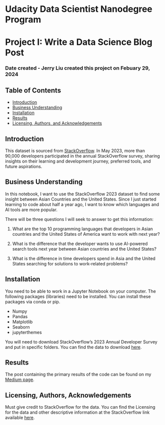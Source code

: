 # Udacity Data Scientist Nanodegree Program
# Project I: Write a Data Science Blog Post

### Date created - Jerry Liu created this project on Febuary 29, 2024

## Table of Contents
- [Introduction](#introduction)
- [Business Understanding](#business)
- [Installation](#installation)
- [Results](#results)
- [Licensing, Authors, and Acknowledgements](#licensing)

## Introduction <a name="introduction"></a>
This dataset is sourced from [StackOverflow](https://insights.stackoverflow.com/survey). In May 2023, more than 90,000 developers participated in the annual StackOverflow survey, sharing insights on their learning and development journey, preferred tools, and future aspirations.

## Business Understanding <a name="business"></a>
In this notebook, I want to use the StackOverflow 2023 dataset to find some insight between Asian Countries and the United States. Since I just started learning to code about half a year ago, I want to know which languages and AI tools are more popular.

There will be three questions I will seek to answer to get this information:

1. What are the top 10 programming languages that developers in Asian countries and the United States of America want to work with next year?

2. What is the difference that the developer wants to use AI-powered search tools next year between Asian countries and the United States?

3. What is the difference in time developers spend in Asia and the United States searching for solutions to work-related problems?

## Installation <a name="installation"></a>
You need to be able to work in a Jupyter Notebook on your computer. The following packages (libraries) need to be installed. You can install these packages via conda or pip.

- Numpy
- Pandas
- Matplotlib
- Seaborn
- jupyterthemes

You will need to download StackOverflow’s 2023 Annual Developer Survey and put in specific folders. You can find the data to download [here](https://insights.stackoverflow.com/survey). 

## Results <a name="results"></a>
The post containing the primary results of the code can be found on my [Medium page](https://medium.com/be-a-learner/unveiling-the-data-which-programming-language-and-ai-tools-will-you-choose-to-start-your-career-76b51bd151af). 

## Licensing, Authors, Acknowledgements<a name="licensing"></a>
Must give credit to StackOverflow for the data. You can find the Licensing for the data and other descriptive information at the StackOverflow link available [here](https://insights.stackoverflow.com/survey).
